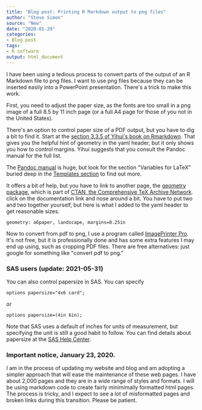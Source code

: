 ```yaml
---
title: "Blog post: Printing R Markdown output to png files"
author: "Steve Simon"
source: "New"
date: "2020-01-29"
categories:
- Blog post
tags:
- R software
output: html_document
---
```


I have been using a tedious process to convert parts of the output of an R Markdown file to png files. I want to use png files because they can be inserted easily into a PowerPoint presentation. There's a trick to make this work.

<!---More--->

First, you need to adjust the paper size, as the fonts are too small in a png image of a full 8.5 by 11 inch page (or a full A4 page for those of you not in the United States).

There's an option to control paper size of a PDF output, but you have to dig a bit to find it. Start at the [section 3.3.5 of Yihui's book on Rmarkdown](https://bookdown.org/yihui/rmarkdown/pdf-document.html#latex-options). That gives you the helpful hint of geometry in the yaml header, but it only shows you how to control margins. Yihui suggests that you consult the Pandoc manual for the full list. 

The [Pandoc manual](https://pandoc.org/MANUAL.html) is huge, but look for the section "Variables for LaTeX" buried deep in the [Templates section](https://pandoc.org/MANUAL.html#templates) to find out more. 

It offers a bit of help, but you have to link to another page, the [geometry package](https://ctan.org/pkg/geometry), which is part of [CTAN, the Comprehensive TeX Archive Network](https://ctan.org/). click on the documentation link and nose around a bit. You have to put two and two together yourself, but here is what I added to the yaml header to get reasonable sizes.

```{}
geometry: a6paper, landscape, margins=0.25in
```

Now to convert from pdf to png, I use a program called [ImagePrinter Pro](https://code-industry.net/imageprinterpro/). It's not free, but it is professionally done and has some extra features I may end up using, such as cropping PDF files. There are free alternatives: just google for something like "convert pdf to png."

### SAS users (update: 2021-05-31)

You can also control papersize in SAS. You can specify

```{}
options papersize="4x6 card";
```

or

```{}
options papersize=(4in 6in);
```

Note that SAS uses a default of inches for units of measurement, but specifying the unit is still a good habit to follow. You can find details about papersize at the [SAS Help Center][sas1].


### Important notice, January 23, 2020.

I am in the process of updating my website and blog and am adopting a simpler approach that will ease the maintenance of these web pages. I have about 2,000 pages and they are in a wide range of styles and formats. I will be using markdown code to create fairly minimimally formatted html pages. The process is tricky, and I expect to see a lot of misformatted pages and broken links during this transition. Please be patient.

[sas1]: https://documentation.sas.com/doc/en/pgmsascdc/9.4_3.5/lesysoptsref/n1ieb4hg6fijzon1slcsyiqu7972.htm